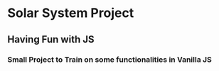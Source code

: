 # Solar System Project

## Having Fun with JS

### Small Project to Train on some functionalities in Vanilla JS
